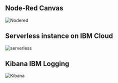 ## Node-Red Canvas
![Nodered](https://github.com/imvieira/thesentimentgauge/blob/master/Node-Red.png)
## Serverless instance on IBM Cloud
![serverless](https://github.com/imvieira/thesentimentgauge/blob/master/Serverless%20IBM%20Cloud%20instance.png)
## Kibana IBM Logging
![Kibana](https://github.com/imvieira/thesentimentgauge/blob/master/Kibana.png)

